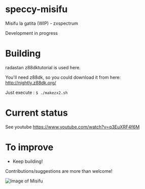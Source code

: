 # speccy-misifu
Misifu la gatita (WIP) - zxspectrum

Development in progress

# Building
radastan z88dktutorial is used here. 

You'll need z88dk, so you could download it from here:
http://nightly.z88dk.org/


Just execute :
`$ ./makezx2.sh` 

# Current status
See youtube  https://www.youtube.com/watch?v=q3EuXRF4f6M


# To improve
* Keep building!

Contributions/suggestions are more than welcome!

![Image of Misifu](https://user-images.githubusercontent.com/447481/45246641-a5eed780-b302-11e8-9012-c7e4c7f9ddb2.png)
